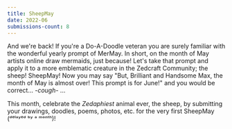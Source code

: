 ```yaml
---
title: SheepMay
date: 2022-06
submissions-count: 8
---
```

And we're back! If you're a Do-A-Doodle veteran you are surely familiar with the wonderful yearly prompt of MerMay. In short, on the month of May artists online draw mermaids, just because! Let's take that prompt and apply it to a more emblematic creature in the Zedcraft Community; the sheep! SheepMay! Now you may say "But, Brilliant and Handsome Max, the month of May is almost over! This prompt is for June!" and you would be correct... _-cough-_ ...

This month, celebrate the _Zedaphiest_ animal ever, the sheep, by submitting your drawings, doodles, poems, photos, etc. for the very first SheepMay (ᵈᵉˡᵃʸᵉᵈ ᵇʸ ᵃ ᵐᵒⁿᵗʰ)!
